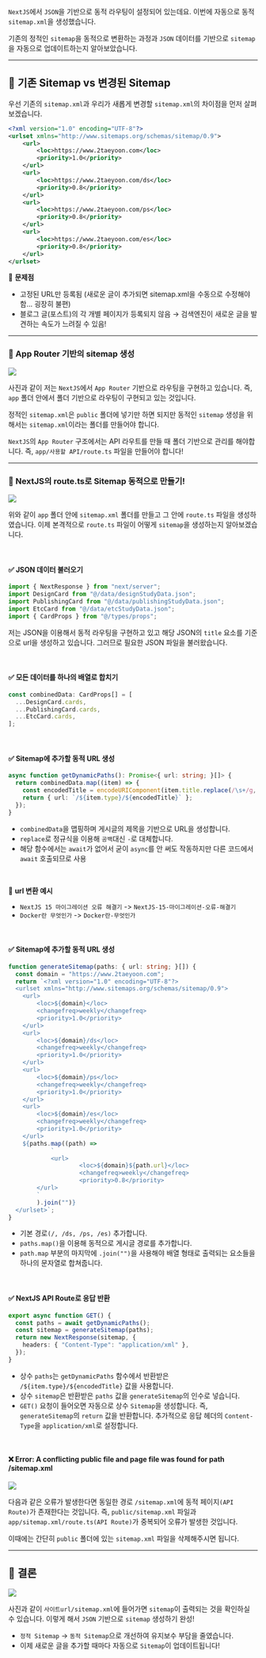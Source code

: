 `NextJS`에서 `JSON`을 기반으로 동적 라우팅이 설정되어 있는데요. 이번에 자동으로 동적 `sitemap.xml`을 생성했습니다.

기존의 정적인 `sitemap`을 동적으로 변환하는 과정과 `JSON` 데이터를 기반으로 `sitemap`을 자동으로 업데이트하는지 알아보았습니다.

***

## 🦮 기존 Sitemap vs 변경된 Sitemap

우선 기존의 `sitemap.xml`과 우리가 새롭게 변경할 `sitemap.xml`의 차이점을 먼저 살펴보겠습니다.

```xml
<?xml version="1.0" encoding="UTF-8"?>
<urlset xmlns="http://www.sitemaps.org/schemas/sitemap/0.9">
	<url>
		<loc>https://www.2taeyoon.com</loc>
		<priority>1.0</priority>
	</url>
	<url>
		<loc>https://www.2taeyoon.com/ds</loc>
		<priority>0.8</priority>
	</url>
	<url>
		<loc>https://www.2taeyoon.com/ps</loc>
		<priority>0.8</priority>
	</url>
	<url>
		<loc>https://www.2taeyoon.com/es</loc>
		<priority>0.8</priority>
	</url>
</urlset>
```

📌 **문제점**

* 고정된 URL만 등록됨 (새로운 글이 추가되면 sitemap.xml을 수동으로 수정해야 함… 굉장히 불편)
* 블로그 글(포스트)의 각 개별 페이지가 등록되지 않음 → 검색엔진이 새로운 글을 발견하는 속도가 느려질 수 있음!

***

### 🦄 App Router 기반의 sitemap 생성

<img src="/images/front_study/23/image1.webp"/>

사진과 같이 저는 `NextJS`에서 `App Router` 기반으로 라우팅을 구현하고 있습니다. 즉, `app` 폴더 안에서 폴더 기반으로 라우팅이 구현되고 있는 것입니다.

정적인 `sitemap.xml`은 `public` 폴더에 넣기만 하면 되지만 동적인 `sitemap` 생성을 위해서는 `sitemap.xml`이라는 폴더를 만들어야 합니다.

`NextJS`의 `App Router` 구조에서는 API 라우트를 만들 때 폴더 기반으로 관리를 해야합니다. 즉, `app/사용할 API/route.ts` 파일을 만들어야 합니다!

***

### 🦄 NextJS의 route.ts로 Sitemap 동적으로 만들기!

<img src="/images/front_study/23/image2.webp"/>

위와 같이 `app` 폴더 안에 `sitemap.xml` 폴더를 만들고 그 안에 `route.ts` 파일을 생성하였습니다.
이제 본격적으로 `route.ts` 파일이 어떻게 `sitemap`을 생성하는지 알아보겠습니다.

<br/>

#### ✅ JSON 데이터 불러오기

```ts
import { NextResponse } from "next/server";
import DesignCard from "@/data/designStudyData.json";
import PublishingCard from "@/data/publishingStudyData.json";
import EtcCard from "@/data/etcStudyData.json";
import { CardProps } from "@/types/props";
```

저는 JSON을 이용해서 동적 라우팅을 구현하고 있고 해당 JSON의 `title` 요소를 기준으로 url을 생성하고 있습니다. 그러므로 필요한 JSON 파일을 불러왔습니다.

<br/>

#### ✅ 모든 데이터를 하나의 배열로 합치기

```ts
const combinedData: CardProps[] = [
  ...DesignCard.cards,
  ...PublishingCard.cards,
  ...EtcCard.cards,
];
```

<br/>

#### ✅ Sitemap에 추가할 동적 URL 생성

```ts
async function getDynamicPaths(): Promise<{ url: string; }[]> {
  return combinedData.map((item) => {
    const encodedTitle = encodeURIComponent(item.title.replace(/\s+/g, "-"));
    return { url: `/${item.type}/${encodedTitle}` };
  });
}
```

* `combinedData`을 맵핑하며 게시글의 제목을 기반으로 URL을 생성합니다.
* `replace`로 정규식을 이용해 `공백`대신 `-`로 대체합니다.
* 해당 함수에서는 `await`가 없어서 굳이 `async`를 안 써도 작동하지만 다른 코드에서 `await` 호출되므로 사용

<br/>

📌 **url 변환 예시**
* `NextJS 15 마이그레이션 오류 해결기` -> `NextJS-15-마이그레이션-오류-해결기`
* `Docker란 무엇인가` -> `Docker란-무엇인가`

<br/>

#### ✅ Sitemap에 추가할 동적 URL 생성

```ts
function generateSitemap(paths: { url: string; }[]) {
  const domain = "https://www.2taeyoon.com";
  return `<?xml version="1.0" encoding="UTF-8"?>
  <urlset xmlns="http://www.sitemaps.org/schemas/sitemap/0.9">
    <url>
		<loc>${domain}</loc>
		<changefreq>weekly</changefreq>
		<priority>1.0</priority>
	</url>
    <url>
		<loc>${domain}/ds</loc>
		<changefreq>weekly</changefreq>
		<priority>1.0</priority>
	</url>
    <url>
		<loc>${domain}/ps</loc>
		<changefreq>weekly</changefreq>
		<priority>1.0</priority>
	</url>
    <url>
		<loc>${domain}/es</loc>
		<changefreq>weekly</changefreq>
		<priority>1.0</priority>
	</url>
    ${paths.map((path) =>
			`
     		<url>
					<loc>${domain}${path.url}</loc>
					<changefreq>weekly</changefreq>
					<priority>0.8</priority>
      	</url>
    	`
		).join("")}
  </urlset>`;
}
```

* 기본 경로`(/, /ds, /ps, /es)` 추가합니다.
* `paths.map()`을 이용해 동적으로 게시글 경로를 추가합니다.
* `path.map` 부분의 마지막에 `.join("")`을 사용해야 배열 형태로 출력되는 요소들을 하나의 문자열로 합쳐줍니다.

<br/>

#### ✅ NextJS API Route로 응답 반환

```ts
export async function GET() {
  const paths = await getDynamicPaths();
  const sitemap = generateSitemap(paths);
  return new NextResponse(sitemap, {
    headers: { "Content-Type": "application/xml" },
  });
}
```

* 상수 `paths`는 `getDynamicPaths` 함수에서 반환받은 `/${item.type}/${encodedTitle}` 값을 사용합니다.
* 상수 `sitemap`은 반환받은 `paths` 값을 `generateSitemap`의 인수로 넣습니다.
* `GET()` 요청이 들어오면 자동으로 상수 `Sitemap`을 생성합니다. 즉, `generateSitemap`의 `return` 값을 반환합니다. 추가적으로 응답 헤더의 `Content-Type`을 `application/xml`로 설정합니다.

<br/>

#### ❌ Error: A conflicting public file and page file was found for path /sitemap.xml

<img src="/images/front_study/23/image3.webp"/>

다음과 같은 오류가 발생한다면 동일한 경로 `/sitemap.xml`에 동적 페이지`(API Route)`가 존재한다는 것입니다. 즉, `public/sitemap.xml` 파일과 `app/sitemap.xml/route.ts(API Route)`가 중복되어 오류가 발생한 것입니다.

이때에는 간단히 `public` 폴더에 있는 `sitemap.xml` 파일을 삭제해주시면 됩니다.

***

## 🦮 결론

<img src="/images/front_study/23/image4.webp"/>

사진과 같이 `사이트url/sitemap.xml`에 들어가면 `sitemap`이 출력되는 것을 확인하실 수 있습니다. 이렇게 해서 `JSON` 기반으로 `sitemap` 생성하기 완성!

* `정적 Sitemap` → `동적 Sitemap`으로 개선하여 유지보수 부담을 줄였습니다.
* 이제 새로운 글을 추가할 때마다 자동으로 `Sitemap`이 업데이트됩니다!